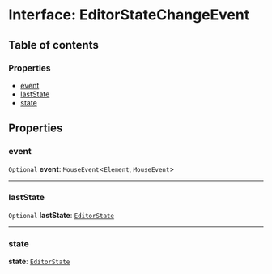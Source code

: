 # Interface: EditorStateChangeEvent

## Table of contents

### Properties

* [event](/en/auto-docs/playground-react/interfaces/EditorStateChangeEvent.md#event)
* [lastState](/en/auto-docs/playground-react/interfaces/EditorStateChangeEvent.md#laststate)
* [state](/en/auto-docs/playground-react/interfaces/EditorStateChangeEvent.md#state)

## Properties

### event

`Optional` **event**: `MouseEvent`<`Element`, `MouseEvent`>

***

### lastState

`Optional` **lastState**: [`EditorState`](/en/auto-docs/playground-react/interfaces/EditorState-1.md)

***

### state

**state**: [`EditorState`](/en/auto-docs/playground-react/interfaces/EditorState-1.md)
